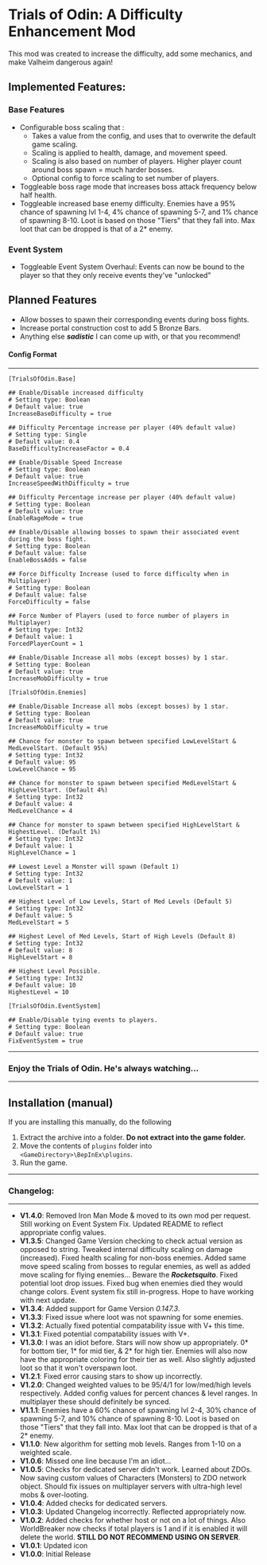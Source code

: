 # Trials of Odin: A Difficulty Enhancement Mod

This mod was created to increase the difficulty, add some mechanics, and make Valheim dangerous again!

## Implemented Features:

### Base Features

- Configurable boss scaling that :
  - Takes a value from the config, and uses that to overwrite the default game scaling.
  - Scaling is applied to health, damage, and movement speed.
  - Scaling is also based on number of players. Higher player count around boss spawn = much harder bosses.
  - Optional config to force scaling to set number of players.
- Toggleable boss rage mode that increases boss attack frequency below half health.
- Toggleable increased base enemy difficulty. Enemies have a 95% chance of spawning lvl 1-4, 4% chance of spawning 5-7, and 1% chance of spawning 8-10. Loot is based on those "Tiers" that they fall into. Max loot that can be dropped is that of a 2\* enemy.

### Event System

- Toggleable Event System Overhaul: Events can now be bound to the player so that they only receive events they've "unlocked"

## Planned Features

- Allow bosses to spawn their corresponding events during boss fights.
- Increase portal construction cost to add 5 Bronze Bars.
- Anything else **_sadistic_** I can come up with, or that you recommend!

#### Config Format

---

```
[TrialsOfOdin.Base]

## Enable/Disable increased difficulty
# Setting type: Boolean
# Default value: true
IncreaseBaseDifficulty = true

## Difficulty Percentage increase per player (40% default value)
# Setting type: Single
# Default value: 0.4
BaseDifficultyIncreaseFactor = 0.4

## Enable/Disable Speed Increase
# Setting type: Boolean
# Default value: true
IncreaseSpeedWithDifficulty = true

## Difficulty Percentage increase per player (40% default value)
# Setting type: Boolean
# Default value: true
EnableRageMode = true

## Enable/Disable allowing bosses to spawn their associated event during the boss fight.
# Setting type: Boolean
# Default value: false
EnableBossAdds = false

## Force Difficulty Increase (used to force difficulty when in Multiplayer)
# Setting type: Boolean
# Default value: false
ForceDifficulty = false

## Force Number of Players (used to force number of players in Multiplayer)
# Setting type: Int32
# Default value: 1
ForcedPlayerCount = 1

## Enable/Disable Increase all mobs (except bosses) by 1 star.
# Setting type: Boolean
# Default value: true
IncreaseMobDifficulty = true

[TrialsOfOdin.Enemies]

## Enable/Disable Increase all mobs (except bosses) by 1 star.
# Setting type: Boolean
# Default value: true
IncreaseMobDifficulty = true

## Chance for monster to spawn between specified LowLevelStart & MedLevelStart. (Default 95%)
# Setting type: Int32
# Default value: 95
LowLevelChance = 95

## Chance for monster to spawn between specified MedLevelStart & HighLevelStart. (Default 4%)
# Setting type: Int32
# Default value: 4
MedLevelChance = 4

## Chance for monster to spawn between specified HighLevelStart & HighestLevel. (Default 1%)
# Setting type: Int32
# Default value: 1
HighLevelChance = 1

## Lowest Level a Monster will spawn (Default 1)
# Setting type: Int32
# Default value: 1
LowLevelStart = 1

## Highest Level of Low Levels, Start of Med Levels (Default 5)
# Setting type: Int32
# Default value: 5
MedLevelStart = 5

## Highest Level of Med Levels, Start of High Levels (Default 8)
# Setting type: Int32
# Default value: 8
HighLevelStart = 8

## Highest Level Possible.
# Setting type: Int32
# Default value: 10
HighestLevel = 10

[TrialsOfOdin.EventSystem]

## Enable/Disable tying events to players.
# Setting type: Boolean
# Default value: true
FixEventSystem = true

```

---

### Enjoy the Trials of Odin. He's always watching...

---

## Installation (manual)

If you are installing this manually, do the following

1. Extract the archive into a folder. **Do not extract into the game folder.**
2. Move the contents of `plugins` folder into `<GameDirectory>\BepInEx\plugins`.
3. Run the game.

---

### Changelog:

---

- **V1.4.0**: Removed Iron Man Mode & moved to its own mod per request. Still working on Event System Fix. Updated README to reflect appropriate config values.
- **V1.3.5**: Changed Game Version checking to check actual version as opposed to string. Tweaked internal difficulty scaling on damage (increased). Fixed health scaling for non-boss enemies. Added same move speed scaling from bosses to regular enemies, as well as added move scaling for flying enemies... Beware the **_Rocketsquito_**. Fixed potential loot drop issues. Fixed bug when enemies died they would change colors. Event system fix still in-progress. Hope to have working with next update.
- **V1.3.4**: Added support for Game Version _0.147.3_.
- **V1.3.3**: Fixed issue where loot was not spawning for some enemies.
- **V1.3.2**: Actually fixed potential compatability issue with V+ this time.
- **V1.3.1**: Fixed potential compatability issues with V+.
- **V1.3.0**: I was an idiot before. Stars will now show up appropriately. 0* for bottom tier, 1* for mid tier, & 2\* for high tier. Enemies will also now have the appropriate coloring for their tier as well. Also slightly adjusted loot so that it won't overspawn loot.
- **V1.2.1**: Fixed error causing stars to show up incorrectly.
- **V1.2.0**: Changed weighted values to be 95/4/1 for low/med/high levels respectively. Added config values for percent chances & level ranges. In multiplayer these should definitely be synced.
- **V1.1.1**: Enemies have a 60% chance of spawning lvl 2-4, 30% chance of spawning 5-7, and 10% chance of spawning 8-10. Loot is based on those "Tiers" that they fall into. Max loot that can be dropped is that of a 2\* enemy.
- **V1.1.0**: New algorithm for setting mob levels. Ranges from 1-10 on a weighted scale.
- **V1.0.6**: Missed one line because I'm an idiot...
- **V1.0.5**: Checks for dedicated server didn't work. Learned about ZDOs. Now saving custom values of Characters (Monsters) to ZDO network object. Should fix issues on multiplayer servers with ultra-high level mobs & over-looting.
- **V1.0.4**: Added checks for dedicated servers.
- **V1.0.3**: Updated Changelog incorrectly. Reflected appropriately now.
- **V1.0.2**: Added checks for whether host or not on a lot of things. Also WorldBreaker now checks if total players is 1 and if it is enabled it will delete the world. **STILL DO NOT RECOMMEND USING ON SERVER**.
- **V1.0.1**: Updated icon
- **V1.0.0**: Initial Release
